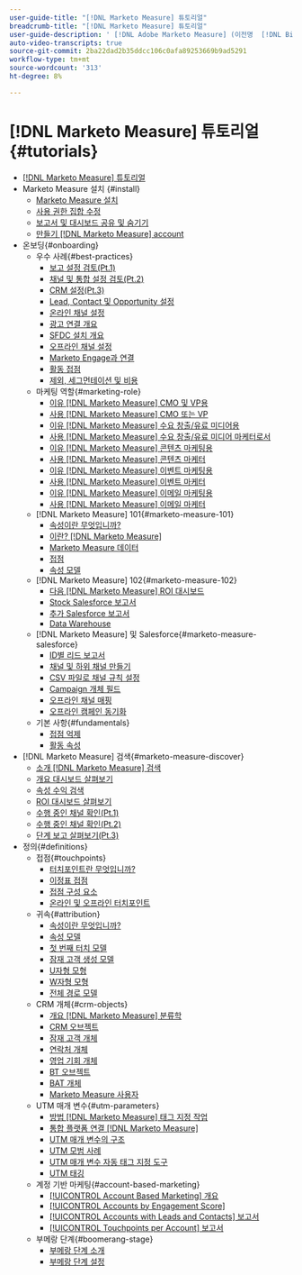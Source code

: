 ```yaml
---
user-guide-title: "[!DNL Marketo Measure] 튜토리얼"
breadcrumb-title: "[!DNL Marketo Measure] 튜토리얼"
user-guide-description: ' [!DNL Adobe Marketo Measure] (이전명  [!DNL Bizible])를 최대로 활용하는 방법에 대해 알아봅니다. 설치, 온보딩, 기본 사항 및 정의에 대한 튜토리얼을 시청하십시오.'
auto-video-transcripts: true
source-git-commit: 2ba22dad2b35ddcc106c0afa89253669b9ad5291
workflow-type: tm+mt
source-wordcount: '313'
ht-degree: 8%

---
```



# [!DNL Marketo Measure] 튜토리얼 {#tutorials}

+ [[!DNL Marketo Measure] 튜토리얼](overview.md)
+ Marketo Measure 설치 {#install}
   + [Marketo Measure 설치](/help/installing/install-production.md)
   + [사용 권한 집합 수정](/help/installing/modify-permission-sets-production.md)
   + [보고서 및 대시보드 공유 및 숨기기](/help/installing/sharing-reports-production.md)
   + [만들기 [!DNL Marketo Measure] account](/help/installing/creating-marketo-measure-account-production.md)
+ 온보딩{#onboarding}
   + 우수 사례{#best-practices}
      + [보고 설정 검토(Pt.1)](/help/onboarding/fundamentals/review-reporting-setting-pt1.md)
      + [채널 및 통합 설정 검토(Pt.2)](/help/onboarding/fundamentals/channel-integration-settings.md)
      + [CRM 설정(Pt.3)](/help/onboarding/fundamentals/crm-settings.md)
      + [Lead, Contact 및 Opportunity 설정](/help/onboarding/fundamentals/leads-contacts-opps-settings.md)
      + [온라인 채널 설정](/help/onboarding/fundamentals/online-channel-setup.md)
      + [광고 연결 개요](/help/onboarding/fundamentals/ads-connection-overview.md)
      + [SFDC 설치 개요](/help/onboarding/fundamentals/sfdc-installation-overview.md)
      + [오프라인 채널 설정](/help/onboarding/fundamentals/offline-channel-setup.md)
      + [Marketo Engage과 연결](/help/onboarding/fundamentals/connection-with-marketo-engage.md)
      + [활동 접점](/help/onboarding/fundamentals/activity-touchpoints.md)
      + [제외, 세그먼테이션 및 비용](/help/onboarding/fundamentals/suppression-segmentation-cost.md)
   + 마케팅 역할{#marketing-role}
      + [이유 [!DNL Marketo Measure] CMO 및 VP용](/help/onboarding/marketing-role/cmo-and-vp-why.md)
      + [사용 [!DNL Marketo Measure] CMO 또는 VP](/help/onboarding/marketing-role/cmo-and-vp-using.md)
      + [이유 [!DNL Marketo Measure] 수요 창출/유료 미디어용](/help/onboarding/marketing-role/demand-gen-why.md)
      + [사용 [!DNL Marketo Measure] 수요 창출/유료 미디어 마케터로서](/help/onboarding/marketing-role/demand-gen-using.md)
      + [이유 [!DNL Marketo Measure] 콘텐츠 마케팅용](/help/onboarding/marketing-role/content-marketing-why.md)
      + [사용 [!DNL Marketo Measure] 콘텐츠 마케터](/help/onboarding/marketing-role/content-marketing-using.md)
      + [이유 [!DNL Marketo Measure] 이벤트 마케팅용](/help/onboarding/marketing-role/events-marketing-why.md)
      + [사용 [!DNL Marketo Measure] 이벤트 마케터](/help/onboarding/marketing-role/events-marketing-using.md)
      + [이유 [!DNL Marketo Measure] 이메일 마케팅용](/help/onboarding/marketing-role/email-marketing-why.md)
      + [사용 [!DNL Marketo Measure] 이메일 마케터](/help/onboarding/marketing-role/email-marketing-using.md)
   + [!DNL Marketo Measure] 101{#marketo-measure-101}
      + [속성이란 무엇입니까?](/help/onboarding/marketo-measure-101/what-is-attribution.md)
      + [이란? [!DNL Marketo Measure]](/help/onboarding/marketo-measure-101/what-is-marketo-measure.md)
      + [Marketo Measure 데이터](/help/onboarding/marketo-measure-101/marketo-measure-data.md)
      + [접점](/help/onboarding/marketo-measure-101/touchpoints.md)
      + [속성 모델](/help/onboarding/marketo-measure-101/attribution-models.md)
   + [!DNL Marketo Measure] 102{#marketo-measure-102}
      + [다음 [!DNL Marketo Measure] ROI 대시보드](/help/onboarding/marketo-measure-102/roi-dashboards.md)
      + [Stock Salesforce 보고서](/help/onboarding/marketo-measure-102/stock-salesforce-reports.md)
      + [추가 Salesforce 보고서](/help/onboarding/marketo-measure-102/addtional-salesforce-reports.md)
      + [Data Warehouse](/help/onboarding/marketo-measure-102/data-warehouse.md)
   + [!DNL Marketo Measure] 및 Salesforce{#marketo-measure-salesforce}
      + [ID별 리드 보고서](/help/onboarding/marketo-measure-salesforce/leads-by-id-report.md)
      + [채널 및 하위 채널 만들기](/help/onboarding/marketo-measure-salesforce/creating-channels-subchannels.md)
      + [CSV 파일로 채널 규칙 설정](/help/onboarding/marketo-measure-salesforce/channel-rules-csv.md)
      + [Campaign 개체 필드](/help/onboarding/marketo-measure-salesforce/campaign-object-fields.md)
      + [오프라인 채널 매핑](/help/onboarding/marketo-measure-salesforce/mapping-offline-channels.md)
      + [오프라인 캠페인 동기화](/help/onboarding/marketo-measure-salesforce/syncing-offline-campaigns.md)
   + 기본 사항{#fundamentals}
      + [접점 억제](/help/onboarding/marketo-measure-salesforce/touchpoint-suppression.md)
      + [활동 속성](/help/onboarding/fundamentals/activities-attribution.md)
+ [!DNL Marketo Measure] 검색{#marketo-measure-discover}
   + [소개 [!DNL Marketo Measure] 검색](/help/marketo-measure-discover/introduction-to-marketo-measure-discover.md)
   + [개요 대시보드 살펴보기](/help/marketo-measure-discover/2023-discover-overview-dashboard.md)
   + [속성 수익 검색](/help/marketo-measure-discover/2023-discover-attributed-revenue.md)
   + [ROI 대시보드 살펴보기](/help/marketo-measure-discover/2023-discover-roi-dashboard.md)
   + [수행 중인 채널 확인(Pt.1)](/help/marketo-measure-discover/top-of-funnel-reporting.md)
   + [수행 중인 채널 확인(Pt.2)](/help/marketo-measure-discover/determine-which-channel-is-performing.md)
   + [단계 보고 살펴보기(Pt.3)](/help/marketo-measure-discover/build-a-full-funnel-report-pt3.md)
+ 정의{#definitions}
   + 접점{#touchpoints}
      + [터치포인트란 무엇입니까?](/help/definitions/touchpoints/what-is-a-touchpoint.md)
      + [이정표 접점](/help/definitions/touchpoints/milestone-touchpoints.md)
      + [접점 구성 요소](/help/definitions/touchpoints/touchpoint-components.md)
      + [온라인 및 오프라인 터치포인트](/help/definitions/touchpoints/online-offline-touchpoints.md)
   + 귀속{#attribution}
      + [속성이란 무엇입니까?](/help/definitions/attribution/what-is-attribution.md)
      + [속성 모델](/help/definitions/attribution/attribution-models.md)
      + [첫 번째 터치 모델](/help/definitions/attribution/first-touch-model.md)
      + [잠재 고객 생성 모델](/help/definitions/attribution/lead-creation-model.md)
      + [U자형 모형](/help/definitions/attribution/u-shaped-model.md)
      + [W자형 모형](/help/definitions/attribution/w-shaped-model.md)
      + [전체 경로 모델](/help/definitions/attribution/full-path-model.md)
   + CRM 개체{#crm-objects}
      + [개요 [!DNL Marketo Measure] 분류학](/help/definitions/crm-objects/taxonomy-overview.md)
      + [CRM 오브젝트](/help/definitions/crm-objects/crm-objects.md)
      + [잠재 고객 개체](/help/definitions/crm-objects/lead-object.md)
      + [연락처 개체](/help/definitions/crm-objects/contact-object.md)
      + [영업 기회 개체](/help/definitions/crm-objects/opportunity-object.md)
      + [BT 오브젝트](/help/definitions/crm-objects/bt-object.md)
      + [BAT 개체](/help/definitions/crm-objects/bat-object.md)
      + [Marketo Measure 사용자](/help/definitions/crm-objects/marketo-measure-person.md)
   + UTM 매개 변수{#utm-parameters}
      + [방법 [!DNL Marketo Measure] 태그 지정 작업](/help/definitions/utm-parameters/how-marketo-measure-tagging-works.md)
      + [통합 플랫폼 연결 [!DNL Marketo Measure]](/help/definitions/utm-parameters/connecting-integrated-platforms-with-marketo-measure.md)
      + [UTM 매개 변수의 구조](/help/definitions/utm-parameters/anatomy-of-a-utm-parameter.md)
      + [UTM 모범 사례](/help/definitions/utm-parameters/utm-best-practices.md)
      + [UTM 매개 변수 자동 태그 지정 도구](/help/definitions/utm-parameters/utm-parameter-auto-tagging-tools.md)
      + [UTM 태깅](/help/definitions/utm-parameters/utm-tagging.md)
   + 계정 기반 마케팅{#account-based-marketing}
      + [[!UICONTROL Account Based Marketing] 개요](/help/definitions/account-based-marketing/abm-overview.md)
      + [[!UICONTROL Accounts by Engagement Score]](/help/definitions/account-based-marketing/accounts-by-engagement-score.md)
      + [[!UICONTROL Accounts with Leads and Contacts] 보고서](/help/definitions/account-based-marketing/accounts-with-leads-and-contacts.md)
      + [[!UICONTROL Touchpoints per Account] 보고서](/help/definitions/account-based-marketing/touchpoints-per-account-report.md)
   + 부메랑 단계{#boomerang-stage}
      + [부메랑 단계 소개](/help/definitions/boomerang-stage/introduction-to-boomerang-stages.md)
      + [부메랑 단계 설정](/help/definitions/boomerang-stage/setting-up-boomerang-stages.md)
